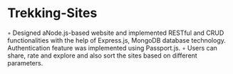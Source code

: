 # Trekking-Sites

◦ Designed aNode.js-based website and implemented RESTful and CRUD functionalities with the help of Express.js,
  MongoDB database technology. Authentication feature was implemented using Passport.js.
◦ Users can share, rate and explore and also sort the sites based on different parameters.
